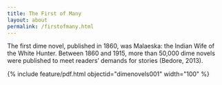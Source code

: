 ```yaml
---
title: The First of Many
layout: about
permalink: /firstofmany.html
---
```

The first dime novel, published in 1860, was Malaeska: the Indian Wife of the White Hunter.
Between 1860 and 1915, more than 50,000 dime novels were published to meet readers’ demands for stories (Bedore, 2013).

{% include feature/pdf.html objectid="dimenovels001" width="100" %}
<p></p>
